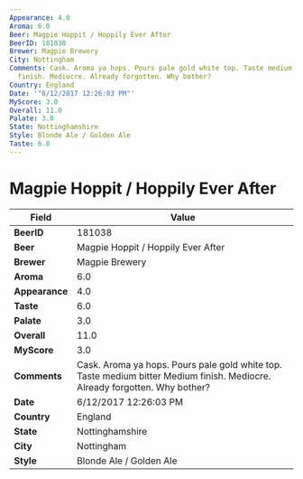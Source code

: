 ```yaml
---
Appearance: 4.0
Aroma: 6.0
Beer: Magpie Hoppit / Hoppily Ever After
BeerID: 181038
Brewer: Magpie Brewery
City: Nottingham
Comments: Cask. Aroma ya hops. Pours pale gold white top. Taste medium bitter Medium
  finish. Mediocre. Already forgotten. Why bother?
Country: England
Date: '"6/12/2017 12:26:03 PM"'
MyScore: 3.0
Overall: 11.0
Palate: 3.0
State: Nottinghamshire
Style: Blonde Ale / Golden Ale
Taste: 6.0
---
```


# Magpie Hoppit / Hoppily Ever After

| Field         | Value |
|---------------|-------|
| **BeerID** | 181038 |
| **Beer** | Magpie Hoppit / Hoppily Ever After |
| **Brewer** | Magpie Brewery |
| **Aroma** | 6.0 |
| **Appearance** | 4.0 |
| **Taste** | 6.0 |
| **Palate** | 3.0 |
| **Overall** | 11.0 |
| **MyScore** | 3.0 |
| **Comments** | Cask. Aroma ya hops. Pours pale gold white top. Taste medium bitter Medium finish. Mediocre. Already forgotten. Why bother? |
| **Date** | 6/12/2017 12:26:03 PM |
| **Country** | England |
| **State** | Nottinghamshire |
| **City** | Nottingham |
| **Style** | Blonde Ale / Golden Ale |
